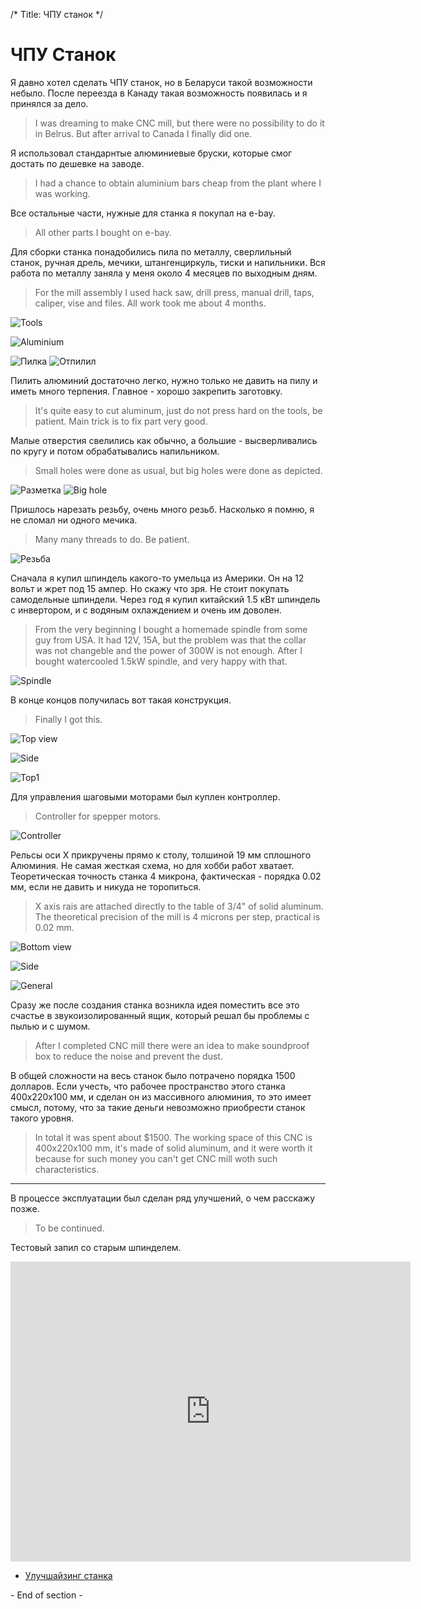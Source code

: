 /*
Title: ЧПУ станок
*/

ЧПУ Станок
==========

Я давно хотел сделать ЧПУ станок, но в Беларуси такой возможности небыло.
После переезда в Канаду такая возможность появилась и я принялся за дело.

> I was dreaming to make CNC mill, but there were no possibility to do it 
in Belrus. But after arrival to Canada I finally did one.

Я использовал стандарнтые алюминиевые бруски, которые смог достать по дешевке
на заводе.

> I had a chance to obtain aluminium bars cheap from the plant where I was
working.

Все остальные части, нужные для станка я покупал на e-bay.

>All other parts I bought on e-bay.

Для сборки станка понадобились пила по металлу, сверлильный станок, ручная дрель,
мечики, штангенциркуль, тиски и напильники. Вся работа по металлу заняла у меня 
около 4 месяцев по выходным дням.

>For the mill assembly I used hack saw, drill press, manual drill, taps, caliper, 
vise and files. All work took me about 4 months.

![Tools](http://ic.pics.livejournal.com/maholet/24765393/2720/2720_640.jpg)

![Aluminium](http://ic.pics.livejournal.com/maholet/24765393/2027/2027_original.jpg)

![Пилка](http://ic.pics.livejournal.com/maholet/24765393/2193/2193_original.jpg)
![Отпилил](http://ic.pics.livejournal.com/maholet/24765393/2427/2427_original.jpg)

Пилить алюминий достаточно легко, нужно только не давить на пилу и иметь много терпения. Главное - хорошо закрепить заготовку.

> It's quite easy to cut aluminum, just do not press hard on the tools, be patient.
Main trick is to fix part very good.

Малые отверстия свелились как обычно, а большие - высверливались по кругу и потом
обрабатывались напильником.

> Small holes were done as usual, but big holes were done as depicted.

![Разметка](http://ic.pics.livejournal.com/maholet/24765393/2826/2826_original.jpg)
![Big hole](http://ic.pics.livejournal.com/maholet/24765393/3235/3235_original.jpg)

Пришлось нарезать резьбу, очень много резьб. Насколько я помню, я не сломал ни одного мечика.

>Many many threads to do. Be patient.

![Резьба](http://ic.pics.livejournal.com/maholet/24765393/3331/3331_640.jpg)

Сначала я купил шпиндель какого-то умельца из Америки. Он на 12 вольт и жрет под
15 ампер. Но скажу что зря. Не стоит покупать самодельные шпиндели.
Через год я купил китайский 1.5 кВт шпиндель с инвертором, и с водяным охлаждением
и очень им доволен.

> From the very beginning I bought a homemade spindle from some guy from USA.
It had 12V, 15A, but the problem was that the collar was not changeble and
the power of 300W is not enough. After I bought watercooled 1.5kW spindle, and very
happy with that.

![Spindle](http://ic.pics.livejournal.com/maholet/24765393/4547/4547_original.jpg)

В конце концов получилась вот такая конструкция.

>Finally I got this.

![Top view](http://ic.pics.livejournal.com/maholet/24765393/4796/4796_original.jpg)

![Side](http://ic.pics.livejournal.com/maholet/24765393/4938/4938_640.jpg)

![Top1](http://ic.pics.livejournal.com/maholet/24765393/5368/5368_640.jpg)

Для управления шаговыми моторами был куплен контроллер.

>Controller for spepper motors.

![Controller](http://ic.pics.livejournal.com/maholet/24765393/5591/5591_original.jpg)

Рельсы оси Х прикручены прямо к столу, толшиной 19 мм сплошного Алюминия.
Не самая жесткая схема, но для хобби работ хватает.
Теоретическая точность станка 4 микрона, фактическая - порядка 0.02 мм, если не 
давить и никуда не торопиться.

> X axis rais are attached directly to the table of 3/4" of solid aluminum.
The theoretical precision of the mill is 4 microns per step, practical is 0.02 mm.

![Bottom view](http://ic.pics.livejournal.com/maholet/24765393/5781/5781_640.jpg)

![Side](http://ic.pics.livejournal.com/maholet/24765393/5899/5899_640.jpg)

![General](http://ic.pics.livejournal.com/maholet/24765393/6395/6395_640.jpg)

Сразу же после создания станка возникла идея поместить все это счастье в 
звукоизолированный ящик, который решал бы проблемы с пылью и с шумом.

>After I completed CNC mill there were an idea to make soundproof box
to reduce the noise and prevent the dust.

В общей сложности на весь станок было потрачено порядка 1500 долларов.
Если учесть, что рабочее пространство этого станка 400х220х100 мм, и 
сделан он из массивного алюминия, то это имеет смысл, потому, что за
такие деньги невозможно приобрести станок такого уровня.

>In total it was spent about $1500. The working space of this CNC is 400x220x100 mm,
it's made of solid aluminum, and it were worth it because for such money you
can't get CNC mill woth such characteristics.
- - -

В процессе эксплуатации был сделан ряд улучшений, о чем расскажу позже.

>To be continued.

Тестовый запил со старым шпинделем.

<embed src="http://www.youtube.com/v/ce8CyPSkG3I" type="application/x-shockwave-flash" allowscriptaccess="always" allowfullscreen="true" width="640" height="480"></embed>


+ [Улучшайзинг станка](my-cnc-mill2)

\- End of section -